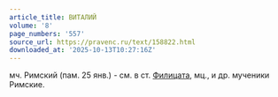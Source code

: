 ```yaml
---
article_title: ВИТАЛИЙ
volume: '8'
page_numbers: '557'
source_url: https://pravenc.ru/text/158822.html
downloaded_at: '2025-10-13T10:27:16Z'
---
```


мч. Римский (пам. 25 янв.) - см. в ст. [Филицата](https://pravenc.ru/text/Филицата.html), мц., и др. мученики Римские.
